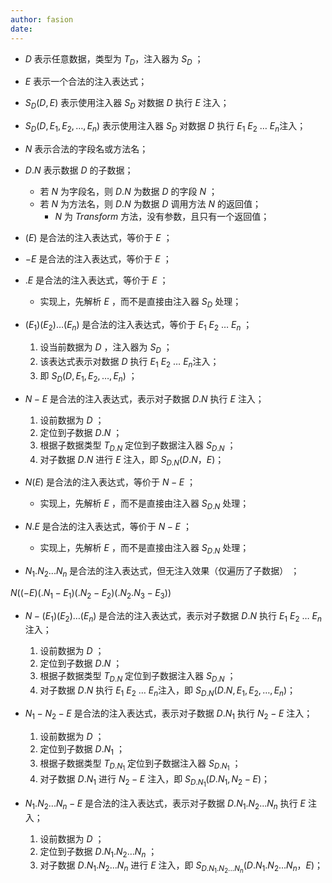 ```yaml
---
author: fasion
date:
---
```


- $D$ 表示任意数据，类型为 $T_D$，注入器为 $S_D$ ；
- $E$ 表示一个合法的注入表达式；
- $S_D(D, E)$ 表示使用注入器 $S_D$ 对数据 $D$ 执行 $E$ 注入；
- $S_D(D, E_1, E_2, …, E_n)$ 表示使用注入器 $S_D$ 对数据 $D$ 执行 $E_1$  $E_2$ … $E_n$注入；
- $N$ 表示合法的字段名或方法名；
- $D.N$ 表示数据 $D$ 的子数据；
  - 若 $N$ 为字段名，则 $D.N$ 为数据 $D$ 的字段 $N$ ；
  - 若 $N$ 为方法名，则 $D.N$ 为数据 $D$ 调用方法 $N$ 的返回值；
    - $N$ 为 *Transform* 方法，没有参数，且只有一个返回值；

- $(E)$ 是合法的注入表达式，等价于 $E$ ；
- $-E$ 是合法的注入表达式，等价于 $E$ ；
- $.E$ 是合法的注入表达式，等价于 $E$ ；
  - 实现上，先解析 $E$ ，而不是直接由注入器 $S_D$ 处理；
- $(E_1)(E_2)…(E_n)$ 是合法的注入表达式，等价于  $E_1$  $E_2$ … $E_n$ ；
  1. 设当前数据为 $D$ ，注入器为 $S_D$ ；
  2. 该表达式表示对数据 $D$ 执行 $E_1$  $E_2$ … $E_n$注入；
  3. 即 $S_D(D, E_1, E_2, …, E_n)$ ；

- $N-E$ 是合法的注入表达式，表示对子数据 $D.N$ 执行 $E$ 注入；
  1. 设前数据为 $D$ ；
  2. 定位到子数据 $D.N$ ；
  3. 根据子数据类型 $T_{D.N}$ 定位到子数据注入器 $S_{D.N}$ ；
  4. 对子数据 $D.N$ 进行 $E$ 注入，即 $S_{D.N}(D.N，E)$；
- $N(E)$ 是合法的注入表达式，等价于 $N-E$ ；
  - 实现上，先解析 $E$ ，而不是直接由注入器 $S_{D.N}$ 处理；

- $N.E$ 是合法的注入表达式，等价于 $N-E$ ；
  - 实现上，先解析 $E$ ，而不是直接由注入器 $S_{D.N}$ 处理；
- $N_1.N_2...N_n$ 是合法的注入表达式，但无注入效果（仅遍历了子数据） ；



$N((-E)(.N_1-E_1)(.N_2-E_2)(.N_2.N_3-E_3))$



- $N-(E_1)(E_2)…(E_n)$ 是合法的注入表达式，表示对子数据 $D.N$ 执行 $E_1$  $E_2$ … $E_n$注入；
  1. 设前数据为 $D$ ；
  2. 定位到子数据 $D.N$ ；
  3. 根据子数据类型 $T_{D.N}$ 定位到子数据注入器 $S_{D.N}$ ；
  4. 对子数据 $D.N$ 执行 $E_1$  $E_2$ … $E_n$注入，即  $S_{D.N}(D.N, E_1, E_2, …, E_n)$；
- $N_1-N_2-E$ 是合法的注入表达式，表示对子数据 $D.N_1$ 执行 $N_2-E$ 注入；
  1. 设前数据为 $D$ ；
  2. 定位到子数据 $D.N_1$ ；
  3. 根据子数据类型 $T_{D.N_1}$ 定位到子数据注入器 $S_{D.N_1}$ ；
  4. 对子数据 $D.N_1$ 进行 $N_2-E$ 注入，即 $S_{D.N_1}(D.N_1, N_2-E)$；

- $N_1.N_2...N_n-E$ 是合法的注入表达式，表示对子数据 $D.N_1.N_2...N_n$ 执行 $E$ 注入；
  1. 设前数据为 $D$ ；
  2. 定位到子数据 $D.N_1.N_2…N_n$ ；
  3. 对子数据 $D.N_1.N_2...N_n$ 进行 $E$ 注入，即 $S_{D.N_1.N_2...N_n}(D.N_1.N_2...N_n，E)$；
